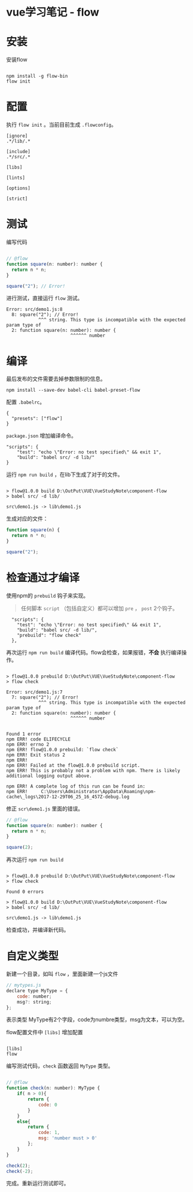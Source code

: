 # vue学习笔记 - flow

# 安装

安装flow

```

npm install -g flow-bin
flow init

```

# 配置

执行 `flow init` 。当前目前生成 `.flowconfig`。

```
[ignore]
.*/lib/.*

[include]
.*/src/.*

[libs]

[lints]

[options]

[strict]

```

# 测试

编写代码
```JavaScript

// @flow
function square(n: number): number {
  return n * n;
}

square("2"); // Error!
```

进行测试，直接运行 `flow` 测试。

```
Error: src/demo1.js:8
  8: square("2"); // Error!
            ^^^ string. This type is incompatible with the expected param type of
  2: function square(n: number): number {
                        ^^^^^^ number
```

# 编译

最后发布的文件需要去掉参数限制的信息。

```
npm install --save-dev babel-cli babel-preset-flow
```

配置 `.babelrc`。

```
{
  "presets": ["flow"]
}
```

`package.json` 增加编译命令。

```
"scripts": {
    "test": "echo \"Error: no test specified\" && exit 1",
    "build": "babel src/ -d lib/"
}
```

运行 `npm run build` ，在lib下生成了对于的文件。


```

> flow@1.0.0 build D:\OutPut\VUE\VueStudyNote\component-flow
> babel src/ -d lib/

src\demo1.js -> lib\demo1.js
```

生成对应的文件：

```JavaScript
function square(n) {
  return n * n;
}

square("2"); 
```

# 检查通过才编译

使用npm的 `prebuild` 钩子来实现。

>任何脚本 `script` （包括自定义）都可以增加 `pre` ， `post` 2个钩子。

```
  "scripts": {
    "test": "echo \"Error: no test specified\" && exit 1",
    "build": "babel src/ -d lib/",
    "prebuild": "flow check"
  },
```

再次运行 `npm run build` 编译代码。flow会检查，如果报错，**不会** 执行编译操作。

```

> flow@1.0.0 prebuild D:\OutPut\VUE\VueStudyNote\component-flow
> flow check

Error: src/demo1.js:7
  7: square("2"); // Error!
            ^^^ string. This type is incompatible with the expected param type of
  2: function square(n: number): number {
                        ^^^^^^ number


Found 1 error
npm ERR! code ELIFECYCLE
npm ERR! errno 2
npm ERR! flow@1.0.0 prebuild: `flow check`
npm ERR! Exit status 2
npm ERR!
npm ERR! Failed at the flow@1.0.0 prebuild script.
npm ERR! This is probably not a problem with npm. There is likely additional logging output above.

npm ERR! A complete log of this run can be found in:
npm ERR!     C:\Users\Administrator\AppData\Roaming\npm-cache\_logs\2017-12-29T06_25_16_457Z-debug.log
```


修正 `scr\demo1.js` 里面的错误。

```JavaScript
// @flow
function square(n: number): number {
  return n * n;
}

square(2); 
```


再次运行 `npm run build`

```

> flow@1.0.0 prebuild D:\OutPut\VUE\VueStudyNote\component-flow
> flow check

Found 0 errors

> flow@1.0.0 build D:\OutPut\VUE\VueStudyNote\component-flow
> babel src/ -d lib/

src\demo1.js -> lib\demo1.js
```


检查成功，并编译新代码。

# 自定义类型

新建一个目录，如叫 `flow` ，里面新建一个js文件

```JavaScript
// mytypes.js
declare type MyType = {
    code: number;
    msg?: string;
};

```

表示类型 MyType有2个字段，code为numbre类型，msg为文本，可以为空。


flow配置文件中 `[libs]` 增加配置

```

[libs]
flow

```

编写测试代码，`check` 函数返回 `MyType` 类型。

```JavaScript

// @flow
function check(n: number): MyType {
	if( n > 0){
		return {
			code: 0
		}
	}
	else{
  		return {
  			code: 1,
  			msg: 'number must > 0'
  		};
	}
}

check(2); 
check(-2); 
```

完成。重新运行测试即可。
